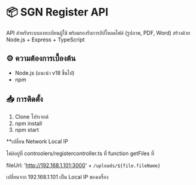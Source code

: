 # 📦 SGN Register API

API สำหรับระบบลงทะเบียนผู้ใช้ พร้อมรองรับการอัปโหลดไฟล์ (รูปภาพ, PDF, Word) สร้างด้วย Node.js + Express + TypeScript

## ⚙️ ความต้องการเบื้องต้น

- Node.js (แนะนำ v18 ขึ้นไป)
- npm

## 📥 การติดตั้ง

1. Clone โปรเจกต์
2. npm install
3. npm start

**เปลี่ยน Network Local IP

ไฟล์อยู่ที่ controolers/registercontroller.ts
ที่ function getFiles ที่

fileUrl: 'http://192.168.1.101:3000' + `/uploads/${file.fileName}`

เปลี่ยนจาก 192.168.1.101 เป็น Local IP ของเครื่อง
